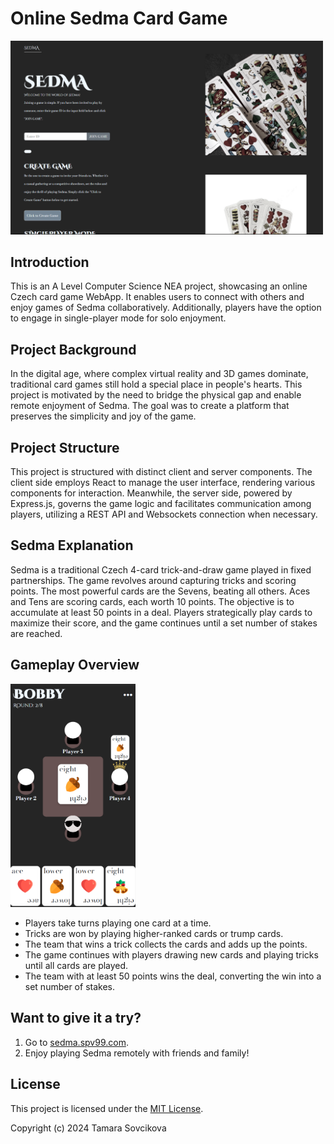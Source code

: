 # Online Sedma Card Game

<img src="apps/tntapp/src/assets/inicial-page.png" alt="Page Screenshot" width="500" />

## Introduction

This is an A Level Computer Science NEA project, showcasing an online Czech card game WebApp. It enables users to connect with others and enjoy games of Sedma collaboratively. Additionally, players have the option to engage in single-player mode for solo enjoyment.

## Project Background

In the digital age, where complex virtual reality and 3D games dominate, traditional card games still hold a special place in people's hearts. This project is motivated by the need to bridge the physical gap and enable remote enjoyment of Sedma. The goal was to create a platform that preserves the simplicity and joy of the game.

## Project Structure

This project is structured with distinct client and server components. The client side employs React to manage the user interface, rendering various components for interaction. Meanwhile, the server side, powered by Express.js, governs the game logic and facilitates communication among players, utilizing a REST API and Websockets connection when necessary.

## Sedma Explanation

Sedma is a traditional Czech 4-card trick-and-draw game played in fixed partnerships. The game revolves around capturing tricks and scoring points. The most powerful cards are the Sevens, beating all others. Aces and Tens are scoring cards, each worth 10 points. The objective is to accumulate at least 50 points in a deal. Players strategically play cards to maximize their score, and the game continues until a set number of stakes are reached.

## Gameplay Overview

 <img src="apps/tntapp/src/assets/sunglasses-example.png" alt="Gameplay Screenshot" width="200" />
 
- Players take turns playing one card at a time.
- Tricks are won by playing higher-ranked cards or trump cards.
- The team that wins a trick collects the cards and adds up the points.
- The game continues with players drawing new cards and playing tricks until all cards are played.
- The team with at least 50 points wins the deal, converting the win into a set number of stakes.

## Want to give it a try?

1. Go to [sedma.spv99.com](https://sedma.spv99.com/).
2. Enjoy playing Sedma remotely with friends and family!

## License

This project is licensed under the [MIT License](LICENSE).

Copyright (c) 2024 Tamara Sovcikova
